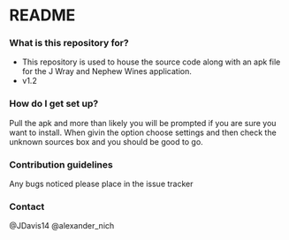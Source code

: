 # README #

### What is this repository for? ###

* This repository is used to house the source code along with an apk file for the J Wray and Nephew Wines application.
* v1.2

### How do I get set up? ###

Pull the apk and more than likely you will be prompted if you are sure you want to install. 
When givin the option choose settings and then check the unknown sources box and you should be good to go.

### Contribution guidelines ###

Any bugs noticed please place in the issue tracker

### Contact ###

@JDavis14 
@alexander_nich 